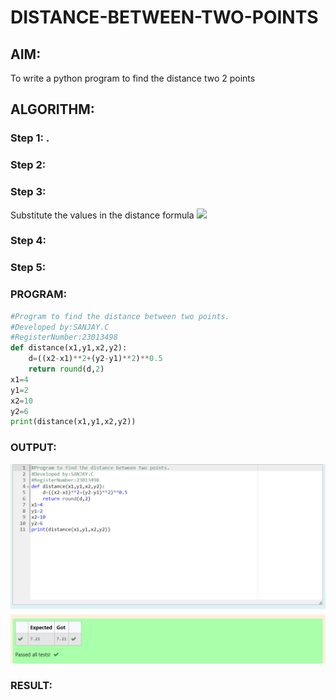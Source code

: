 # DISTANCE-BETWEEN-TWO-POINTS

## AIM:
To write a python program to find the distance two 2 points
## ALGORITHM:
### Step 1: .
### Step 2: 
### Step 3: 
Substitute the values in the distance formula  ![](./formula.JPG)
### Step 4: 
### Step 5: 
### PROGRAM:
```py
#Program to find the distance between two points.
#Developed by:SANJAY.C
#RegisterNumber:23013498
def distance(x1,y1,x2,y2):
    d=((x2-x1)**2+(y2-y1)**2)**0.5
    return round(d,2)
x1=4
y1=2
x2=10
y2=6
print(distance(x1,y1,x2,y2))
```
  

### OUTPUT:
![](./EX03.png)

### RESULT:
